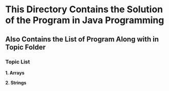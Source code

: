# This Directory Contains the Solution of the Program in Java Programming
## Also Contains the List of Program Along with in Topic Folder
### Topic List
**1. Arrays**

**2. Strings**
